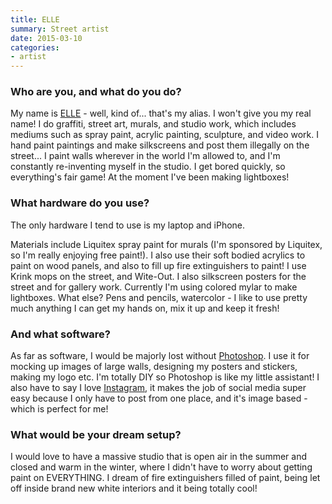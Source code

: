 ```yaml
---
title: ELLE
summary: Street artist
date: 2015-03-10
categories:
- artist
---
```


### Who are you, and what do you do?

My name is [ELLE](http://ellestreetart.com/ "ELLE's website.") - well, kind of... that's my alias. I won't give you my real name! I do graffiti, street art, murals, and studio work, which includes mediums such as spray paint, acrylic painting, sculpture, and video work. I hand paint paintings and make silkscreens and post them illegally on the street... I paint walls wherever in the world I'm allowed to, and I'm constantly re-inventing myself in the studio. I get bored quickly, so everything's fair game! At the moment I've been making lightboxes!

### What hardware do you use?

The only hardware I tend to use is my laptop and iPhone.

Materials include Liquitex spray paint for murals (I'm sponsored by Liquitex, so I'm really enjoying free paint!). I also use their soft bodied acrylics to paint on wood panels, and also to fill up fire extinguishers to paint! I use Krink mops on the street, and Wite-Out. I also silkscreen posters for the street and for gallery work. Currently I'm using colored mylar to make lightboxes. What else? Pens and pencils, watercolor - I like to use pretty much anything I can get my hands on, mix it up and keep it fresh!

### And what software?

As far as software, I would be majorly lost without [Photoshop][]. I use it for mocking up images of large walls, designing my posters and stickers, making my logo etc. I'm totally DIY so Photoshop is like my little assistant! I also have to say I love [Instagram][instagram-ios], it makes the job of social media super easy because I only have to post from one place, and it's image based - which is perfect for me! 

### What would be your dream setup?

I would love to have a massive studio that is open air in the summer and closed and warm in the winter, where I didn't have to worry about getting paint on EVERYTHING. I dream of fire extinguishers filled of paint, being let off inside brand new white interiors and it being totally cool!

[instagram-ios]: https://itunes.apple.com/us/app/instagram/id389801252 "A photo taking/sharing app."
[photoshop]: https://www.adobe.com/products/photoshop.html "A bitmap image editor."
